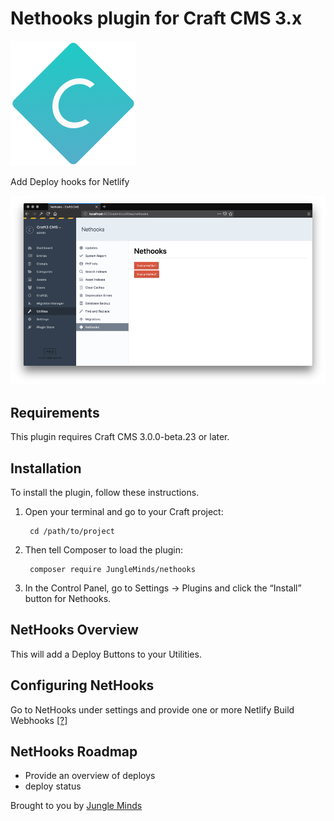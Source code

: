 # Nethooks plugin for Craft CMS 3.x

![Logo](resources/img/plugin-logo.png)

Add Deploy hooks for Netlify

![Screenshot](resources/img/screenshot.png)

## Requirements

This plugin requires Craft CMS 3.0.0-beta.23 or later.

## Installation

To install the plugin, follow these instructions.

1. Open your terminal and go to your Craft project:

        cd /path/to/project

2. Then tell Composer to load the plugin:

        composer require JungleMinds/nethooks

3. In the Control Panel, go to Settings → Plugins and click the “Install” button for Nethooks.

## NetHooks Overview

This will add a Deploy Buttons to your Utilities.

## Configuring NetHooks

Go to NetHooks under settings and provide one or more Netlify Build Webhooks [[?]](https://www.netlify.com/docs/webhooks/#incoming-webhooks)

## NetHooks Roadmap

* Provide an overview of deploys
* deploy status

Brought to you by [Jungle Minds](https://jungleminds.com)
